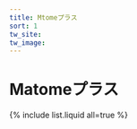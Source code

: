 ```yaml
---
title: Mtomeプラス
sort: 1
tw_site: 
tw_image:  
---
```


# Matomeプラス
{% include list.liquid all=true %}
